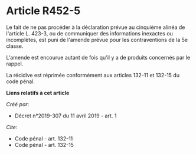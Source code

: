 # Article R452-5

Le fait de ne pas procéder à la déclaration prévue au cinquième alinéa de l'article L. 423-3, ou de communiquer des
informations inexactes ou incomplètes, est puni de l'amende prévue pour les contraventions de la 5e classe.

L'amende est encourue autant de fois qu'il y a de produits concernés par le rappel.

La récidive est réprimée conformément aux articles 132-11 et 132-15 du code pénal.

**Liens relatifs à cet article**

_Créé par_:

  - Décret n°2019-307 du 11 avril 2019 - art. 1

_Cite_:

  - Code pénal - art. 132-11
  - Code pénal - art. 132-15
